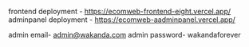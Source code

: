 frontend deployment - https://ecomweb-frontend-eight.vercel.app/
adminpanel deployment - https://ecomweb-aadminpanel.vercel.app/

admin email- admin@wakanda.com
admin password- wakandaforever
